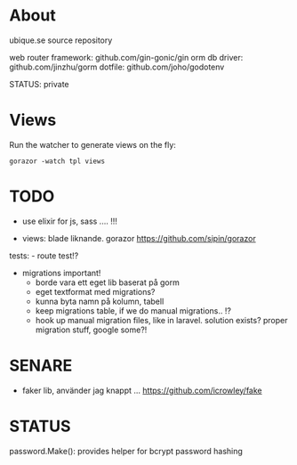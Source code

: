 # About

ubique.se source repository

web router framework: github.com/gin-gonic/gin
orm db driver: github.com/jinzhu/gorm
dotfile: github.com/joho/godotenv


STATUS: private


# Views

Run the watcher to generate views on the fly:

    gorazor -watch tpl views


# TODO

- use elixir for js, sass .... !!!

- views: blade liknande. gorazor https://github.com/sipin/gorazor


tests:
    - route test!?

- migrations important!
    - borde vara ett eget lib baserat på gorm
    - eget textformat med migrations?
    - kunna byta namn på kolumn, tabell
    - keep migrations table, if we do manual migrations.. !?
    - hook up manual migration files, like in laravel. solution exists? proper migration stuff, google some?!


# SENARE

- faker lib, använder jag knappt ... https://github.com/icrowley/fake

# STATUS

password.Make(): provides helper for bcrypt password hashing
